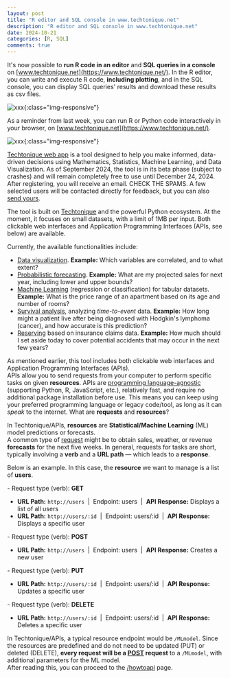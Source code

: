 ```yaml
---
layout: post
title: "R editor and SQL console in www.techtonique.net"
description: "R editor and SQL console in www.techtonique.net"
date: 2024-10-21
categories: [R, SQL]
comments: true
---
```


It's now possible to **run R code in an editor** and **SQL queries in a console** on [www.techtonique.net](https://www.techtonique.net/). In the R editor, you can write and execute R code, **including plotting**, and in the SQL console, you can display SQL queries' results and download these results as csv files.

![xxx]({{base}}/images/2024-10-15/2024-10-21-image1.png){:class="img-responsive"}  

As a reminder from last week, you can run R or Python code interactively in your browser, on [www.techtonique.net](https://www.techtonique.net/). 

![xxx]({{base}}/images/2024-10-15/2024-10-15-image1.png){:class="img-responsive"}  

[Techtonique web app](https://www.techtonique.net/) is a tool designed to help you make informed, data-driven decisions using Mathematics, Statistics, Machine Learning, and Data Visualization. As of September 2024, the tool is in its beta phase (subject to crashes) and will remain completely free to use until December 24, 2024. 
After registering, you will receive an email. CHECK THE SPAMS.
A few selected users will be contacted directly for feedback, but you can also [send yours](https://forms.gle/aLHoi9roQy4s5RM99).  

The tool is built on [Techtonique](https://github.com/Techtonique) and the powerful Python ecosystem. At the moment, it focuses on small datasets, with a limit of 1MB per input. Both clickable web interfaces and Application Programming Interfaces (APIs, see below) are available.

Currently, the available functionalities include:

- [Data visualization](https://en.wikipedia.org/wiki/Data_and_information_visualization). **Example:** Which variables are correlated, and to what extent?
- [Probabilistic forecasting](https://en.wikipedia.org/wiki/Probabilistic_forecasting). **Example:** What are my projected sales for next year, including lower and upper bounds?
- [Machine Learning](https://en.wikipedia.org/wiki/Machine_learning) (regression or classification) for tabular datasets. **Example:** What is the price range of an apartment based on its age and number of rooms?
- [Survival analysis](https://en.wikipedia.org/wiki/Survival_analysis), analyzing *time-to-event* data. **Example:** How long might a patient live after being diagnosed with Hodgkin's lymphoma (cancer), and how accurate is this prediction?
- [Reserving](https://en.wikipedia.org/wiki/Chain-ladder_method) based on insurance claims data. **Example:** How much should I set aside today to cover potential accidents that may occur in the next few years?

As mentioned earlier, this tool includes both clickable web interfaces and Application Programming Interfaces (APIs).  
APIs allow you to send requests from your computer to perform specific tasks on given **resources**. APIs are [programming language-agnostic](https://curlconverter.com/) (supporting Python, R, JavaScript, etc.), relatively fast, and require no additional package installation before use. This means you can keep using your preferred programming language or legacy code/tool, as long as it can *speak* to the internet.  What are **requests** and **resources**?

In Techtonique/APIs, **resources** are **Statistical/Machine Learning** (ML) model predictions or forecasts.  
A common type of [request](https://en.wikipedia.org/wiki/Representational_state_transfer) might be to obtain sales, weather, or revenue **forecasts** for the next five weeks. In general, requests for tasks are short, typically involving a **verb** and a **URL path** — which leads to a **response**.

Below is an example. In this case, the **resource** we want to manage is a list of **users**.

<p>- Request type (verb): <strong>GET</strong></p>
<ul>
    <li><strong>URL Path:</strong> <code>http://users</code> &nbsp;|&nbsp; Endpoint: users &nbsp;|&nbsp; <strong>API Response:</strong> Displays a list of all users</li>
    <li><strong>URL Path:</strong> <code>http://users/:id</code> &nbsp;|&nbsp; Endpoint: users/:id &nbsp;|&nbsp; <strong>API Response:</strong> Displays a specific user</li>
</ul>

<p>- Request type (verb): <strong>POST</strong></p>
<ul>
    <li><strong>URL Path:</strong> <code>http://users</code> &nbsp;|&nbsp; Endpoint: users &nbsp;|&nbsp; <strong>API Response:</strong> Creates a new user</li>
</ul>  

<p>- Request type (verb): <strong>PUT</strong></p>
<ul>
    <li><strong>URL Path:</strong> <code>http://users/:id</code> &nbsp;|&nbsp; Endpoint: users/:id &nbsp;|&nbsp; <strong>API Response:</strong> Updates a specific user</li>
</ul>

<p>- Request type (verb): <strong>DELETE</strong></p>
<ul>
    <li><strong>URL Path:</strong> <code>http://users/:id</code> &nbsp;|&nbsp; Endpoint: users/:id &nbsp;|&nbsp; <strong>API Response:</strong> Deletes a specific user</li>
</ul>

In Techtonique/APIs, a typical resource endpoint would be `/MLmodel`. Since the resources are predefined and do not need to be updated (PUT) or deleted (DELETE), **every request will be a [POST](https://en.wikipedia.org/wiki/Representational_state_transfer) request** to a `/MLmodel`, with additional parameters for the ML model.  
After reading this, you can proceed to the [/howtoapi](https://www.techtonique.net/howtoapi) page.




